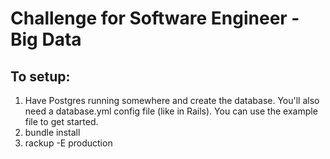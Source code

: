 # Challenge for Software Engineer - Big Data

## To setup:

1. Have Postgres running somewhere and create the database.  You'll also need a database.yml config file (like in Rails). You can use the example file to get started.
1. bundle install
1. rackup -E production
